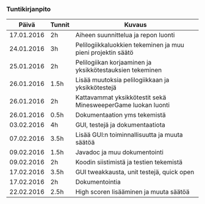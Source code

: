 ### Tuntikirjanpito
Päivä | Tunnit | Kuvaus
--------------- | ----- | ------
17.01.2016 | 2h | Aiheen suunnittelua ja repon luonti
24.01.2016 | 3h | Pelilogiikkaluokkien tekeminen ja muu pieni projektin säätö
25.01.2016 | 2h | Pelilogiikan korjaaminen ja yksikkötestauksien tekeminen
26.01.2016 | 1.5h | Lisää muutoksia pelilogiikkaan ja yksikkötestejä
26.01.2016 | 2h | Kattavammat yksikkötestit sekä MinesweeperGame luokan luonti
26.01.2016 | 0.5h | Dokumentaation yms tekemistä
03.02.2016 | 4h | GUI, testejä ja dokumentaatiota
07.02.2016 | 3.5h | Lisää GUI:n toiminnallisuutta ja muuta säätöä
09.02.2016 | 1.5h | Javadoc ja muu dokumentointi
09.02.2016 | 2h | Koodin siistimistä ja testien tekemistä
17.02.2016 | 3.5h | GUI tweakkausta, unit testejä, quick open
17.02.2016 | 2h | Dokumentointia
22.02.2016 | 2.5h | High scoren lisääminen ja muuta säätöä

